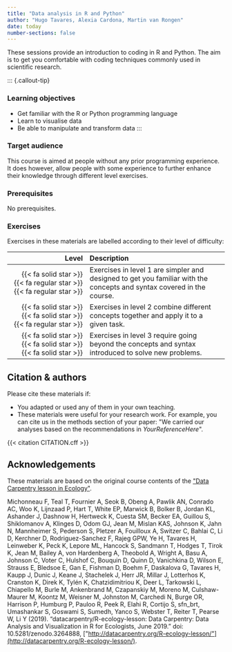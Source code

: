 ```yaml
---
title: "Data analysis in R and Python"
author: "Hugo Tavares, Alexia Cardona, Martin van Rongen"
date: today
number-sections: false
---
```


These sessions provide an introduction to coding in R and Python. The aim is to get you comfortable with coding techniques commonly used in scientific research.

::: {.callout-tip}
### Learning objectives

- Get familiar with the R or Python programming language
- Learn to visualise data
- Be able to manipulate and transform data
:::


### Target audience

This course is aimed at people without any prior programming experience. It does however, allow people with some experience to further enhance their knowledge through different level exercises.


### Prerequisites

No prerequisites.


<!-- Training Developer note: comment the following section out if you did not assign levels to your exercises -->
### Exercises

Exercises in these materials are labelled according to their level of difficulty:

| Level | Description |
| ----: | :---------- |
| {{< fa solid star >}} {{< fa regular star >}} {{< fa regular star >}} | Exercises in level 1 are simpler and designed to get you familiar with the concepts and syntax covered in the course. |
| {{< fa solid star >}} {{< fa solid star >}} {{< fa regular star >}} | Exercises in level 2 combine different concepts together and apply it to a given task. |
| {{< fa solid star >}} {{< fa solid star >}} {{< fa solid star >}} | Exercises in level 3 require going beyond the concepts and syntax introduced to solve new problems. |


## Citation & authors

Please cite these materials if:

- You adapted or used any of them in your own teaching.
- These materials were useful for your research work. For example, you can cite us in the methods section of your paper: "We carried our analyses based on the recommendations in _YourReferenceHere_".

<!-- 
This is generated automatically from the CITATION.cff file. 
If you think you should be added as an author, please get in touch with us.
-->

{{< citation CITATION.cff >}}


## Acknowledgements

<!-- if there are no acknowledgements we can delete this section -->

These materials are based on the original course contents of the ["Data Carpentry lesson in Ecology"](http://datacarpentry.org/R-ecology-lesson/).

Michonneau F, Teal T, Fournier A, Seok B, Obeng A, Pawlik AN, Conrado AC, Woo K, Lijnzaad P, Hart T, White EP, Marwick B, Bolker B, Jordan KL, Ashander J, Dashnow H, Hertweck K, Cuesta SM, Becker EA, Guillou S, Shiklomanov A, Klinges D, Odom GJ, Jean M, Mislan KAS, Johnson K, Jahn N, Mannheimer S, Pederson S, Pletzer A, Fouilloux A, Switzer C, Bahlai C, Li D, Kerchner D, Rodriguez-Sanchez F, Rajeg GPW, Ye H, Tavares H, Leinweber K, Peck K, Lepore ML, Hancock S, Sandmann T, Hodges T, Tirok K, Jean M, Bailey A, von Hardenberg A, Theobold A, Wright A, Basu A, Johnson C, Voter C, Hulshof C, Bouquin D, Quinn D, Vanichkina D, Wilson E, Strauss E, Bledsoe E, Gan E, Fishman D, Boehm F, Daskalova G, Tavares H, Kaupp J, Dunic J, Keane J, Stachelek J, Herr JR, Millar J, Lotterhos K, Cranston K, Direk K, Tylén K, Chatzidimitriou K, Deer L, Tarkowski L, Chiapello M, Burle M, Ankenbrand M, Czapanskiy M, Moreno M, Culshaw-Maurer M, Koontz M, Weisner M, Johnston M, Carchedi N, Burge OR, Harrison P, Humburg P, Pauloo R, Peek R, Elahi R, Cortijo S, sfn_brt, Umashankar S, Goswami S, Sumedh, Yanco S, Webster T, Reiter T, Pearse W, Li Y (2019). “datacarpentry/R-ecology-lesson: Data Carpentry: Data Analysis and Visualization in R for Ecologists, June 2019.” doi: 10.5281/zenodo.3264888, ["http://datacarpentry.org/R-ecology-lesson/"](http://datacarpentry.org/R-ecology-lesson/).
